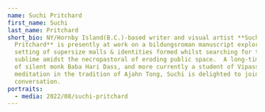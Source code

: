 ```yaml
---
name: Suchi Pritchard
first_name: Suchi
last_name: Pritchard
short_bio: NY/Hornby Island(B.C.)-based writer and visual artist **Suchi J
  Pritchard** is presently at work on a bildungsroman manuscript exploring the
  setting of supersize malls & identities formed whilst searching for the
  sublime amidst the necropastoral of eroding public space.  A long-time student
  of silent monk Baba Hari Dass, and more currently a student of Vipassana
  meditation in the tradition of Ajahn Tong, Suchi is delighted to join this
  conversation.
portraits:
  - media: 2022/08/suchi-pritchard
---
```

